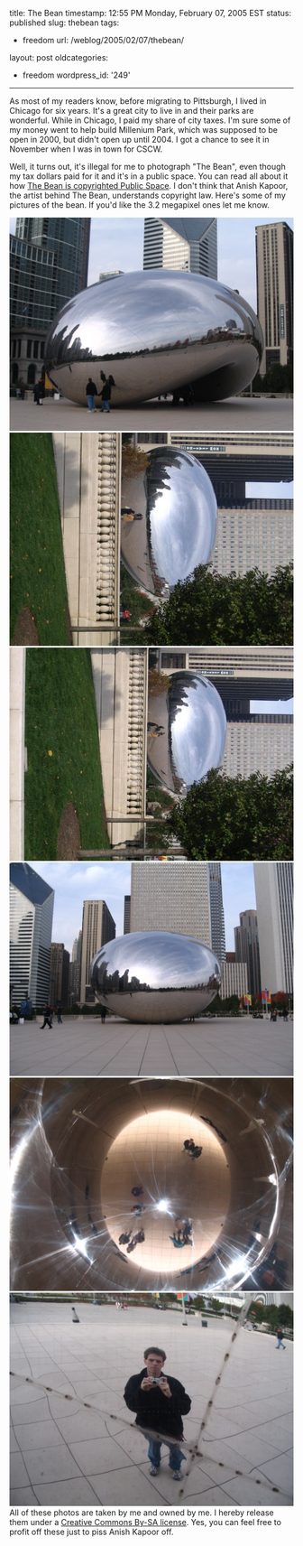 title: The Bean
timestamp: 12:55 PM Monday, February 07, 2005 EST
status: published
slug: thebean
tags:
- freedom
url: /weblog/2005/02/07/thebean/

layout: post
oldcategories:
- freedom
wordpress_id: '249'

---

As most of my readers know, before migrating to Pittsburgh, I lived in Chicago for
six years.  It's a great city to live in and their parks are wonderful.  While in
Chicago, I paid my share of city taxes.  I'm sure some of my money went to help
build Millenium Park, which was supposed to be open in 2000, but didn't open up
until 2004.  I got a chance to see it in November when I was in town for CSCW.

Well, it turns out, it's illegal for me to photograph "The Bean", even
though my tax dollars paid for it and it's in a public space.  You can
read all about it how
[The Bean is copyrighted Public Space](http://newurbanist.blogspot.com/2005/01/copyrighting-of-public-space.html).
I don't think that Anish Kapoor, the artist behind The Bean,
understands copyright law. Here's some of my pictures of the bean.  If you'd like
the 3.2 megapixel ones let me know.

<img src="/weblog/media/2005/02/theBean1.jpg"><img src="/weblog/media/2005/02/theBean2.jpg"><img src="/weblog/media/2005/02/theBean3.jpg"><img src="/weblog/media/2005/02/theBean4.jpg"><img src="/weblog/media/2005/02/theBean5.jpg"><img src="/weblog/media/2005/02/theBean6.jpg">
All of these photos are taken by me and owned by me.  I hereby release
them under a
[Creative Commons By-SA license](http://creativecommons.org/licenses/by-sa/2.0/).
Yes, you can feel free to profit off these just to piss Anish Kapoor
off.
